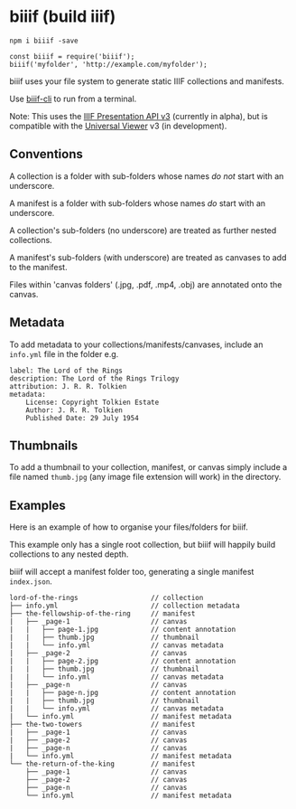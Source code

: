 # biiif (build iiif)

```
npm i biiif -save
```

```
const biiif = require('biiif');
biiif('myfolder', 'http://example.com/myfolder');
```

biiif uses your file system to generate static IIIF collections and manifests.

Use [biiif-cli](https://github.com/edsilv/biiif-cli) to run from a terminal.

Note: This uses the [IIIF Presentation API v3](http://prezi3.iiif.io/api/presentation/3.0/) (currently in alpha), but is compatible with the [Universal Viewer](http://universalviewer.io) v3 (in development).

## Conventions

A collection is a folder with sub-folders whose names _do not_ start with an underscore.

A manifest is a folder with sub-folders whose names _do_ start with an underscore.

A collection's sub-folders (no underscore) are treated as further nested collections.

A manifest's sub-folders (with underscore) are treated as canvases to add to the manifest.

Files within 'canvas folders' (.jpg, .pdf, .mp4, .obj) are annotated onto the canvas.

## Metadata

To add metadata to your collections/manifests/canvases, include an `info.yml` file in the folder e.g.

```
label: The Lord of the Rings
description: The Lord of the Rings Trilogy
attribution: J. R. R. Tolkien
metadata:
    License: Copyright Tolkien Estate
    Author: J. R. R. Tolkien
    Published Date: 29 July 1954
```

## Thumbnails

To add a thumbnail to your collection, manifest, or canvas simply include a file named `thumb.jpg` (any image file extension will work) in the directory.

## Examples

Here is an example of how to organise your files/folders for biiif.

This example only has a single root collection, but biiif will happily build collections to any nested depth. 

biiif will accept a manifest folder too, generating a single manifest `index.json`.

```
lord-of-the-rings                  // collection
├── info.yml                       // collection metadata
├── the-fellowship-of-the-ring     // manifest
|   ├── _page-1                    // canvas
|   |   ├── page-1.jpg             // content annotation
|   |   ├── thumb.jpg              // thumbnail
|   |   └── info.yml               // canvas metadata
|   ├── _page-2                    // canvas
|   |   ├── page-2.jpg             // content annotation
|   |   ├── thumb.jpg              // thumbnail
|   |   └── info.yml               // canvas metadata
|   ├── _page-n                    // canvas
|   |   ├── page-n.jpg             // content annotation
|   |   ├── thumb.jpg              // thumbnail
|   |   └── info.yml               // canvas metadata
|   └── info.yml                   // manifest metadata
├── the-two-towers                 // manifest
|   ├── _page-1                    // canvas
|   ├── _page-2                    // canvas
|   ├── _page-n                    // canvas
|   └── info.yml                   // manifest metadata
└── the-return-of-the-king         // manifest
    ├── _page-1                    // canvas
    ├── _page-2                    // canvas
    ├── _page-n                    // canvas
    └── info.yml                   // manifest metadata
```






